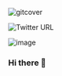 ![gitcover](https://user-images.githubusercontent.com/67346814/179079776-1dd05aa1-8ad9-4bca-a35e-a307ed0258ef.jpg)


<img alt="Twitter URL" src="https://img.shields.io/twitter/url?style=social&url=https%3A%2F%2Ftwitter.com%2FTiago_FSGomes">

![image]({https://img.shields.io/badge/Gmail-D14836?style=for-the-badge&logo=gmail&logoColor=white})

### Hi there 👋

<!--
**TiagoFSGomes/TiagoFSGomes** is a ✨ _special_ ✨ repository because its `README.md` (this file) appears on your GitHub profile.

Here are some ideas to get you started:

- 🔭 I’m currently working on ...
- 🌱 I’m currently learning ...
- 👯 I’m looking to collaborate on ...
- 🤔 I’m looking for help with ...
- 💬 Ask me about ...
- 📫 How to reach me: ...
- 😄 Pronouns: ...
- ⚡ Fun fact: ...
-->
